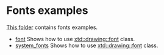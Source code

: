 # Fonts examples

[This folder](.) contains fonts examples.

* [font](font/README.md) Shows how to use [xtd::drawing::font](https://codedocs.xyz/gammasoft71/xtd/classxtd_1_1drawing_1_1font.html) class.
* [system_fonts](system_fonts/README.md) Shows how to use [xtd::drawing::font](https://codedocs.xyz/gammasoft71/xtd/classxtd_1_1drawing_1_1system__fonts.html) class.
